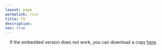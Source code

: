 ```yaml
---
layout: page
permalink: /cv/
title: CV
description: 
nav: true
---
```


<center>
If the embedded version does not work, you can download a copy <a href="/assets/pdf/CV_Gearty.pdf" target="_blank">here</a>.
<object data="/assets/pdf/CV_Gearty.pdf#view=FitH&pagemode=none" width="100%" height="800px" type="application/pdf">
    <embed src="/assets/pdf/CV_Gearty.pdf#view=FitH&pagemode=none" width="100%" height="800px" type="application/pdf" />
</object>
</center>